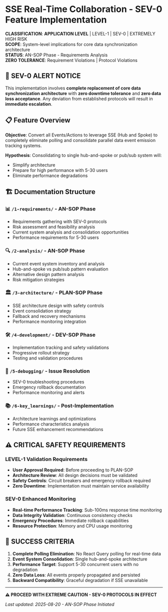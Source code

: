 # SSE Real-Time Collaboration - SEV-0 Feature Implementation

**CLASSIFICATION**: **APPLICATION LEVEL** | LEVEL-1 | SEV-0 | EXTREMELY HIGH RISK  
**SCOPE**: System-level implications for core data synchronization architecture  
**STATUS**: AN-SOP Phase - Requirements Analysis  
**ZERO TOLERANCE**: Requirement Violations | Protocol Violations  

## 🚨 SEV-0 ALERT NOTICE

This implementation involves **complete replacement of core data synchronization architecture** with **zero downtime tolerance** and **zero data loss acceptance**. Any deviation from established protocols will result in **immediate escalation**.

## 📋 Feature Overview

**Objective**: Convert all Events/Actions to leverage SSE (Hub and Spoke) to completely eliminate polling and consolidate parallel data event emission tracking systems.

**Hypothesis**: Consolidating to single hub-and-spoke or pub/sub system will:
- Simplify architecture 
- Prepare for high performance with 5-30 users
- Eliminate performance degradations

## 🏗️ Documentation Structure

### 📊 `/1-requirements/` - AN-SOP Phase
- Requirements gathering with SEV-0 protocols
- Risk assessment and feasibility analysis
- Current system analysis and consolidation opportunities
- Performance requirements for 5-30 users

### 🔍 `/2-analysis/` - AN-SOP Phase  
- Current event system inventory and analysis
- Hub-and-spoke vs pub/sub pattern evaluation
- Alternative design pattern analysis
- Risk mitigation strategies

### 🏛️ `/3-architecture/` - PLAN-SOP Phase
- SSE architecture design with safety controls
- Event consolidation strategy
- Fallback and recovery mechanisms
- Performance monitoring integration

### 🛠️ `/4-development/` - DEV-SOP Phase
- Implementation tracking and safety validations
- Progressive rollout strategy
- Testing and validation procedures

### 🔧 `/5-debugging/` - Issue Resolution
- SEV-0 troubleshooting procedures
- Emergency rollback documentation
- Performance monitoring and alerts

### 📚 `/6-key_learnings/` - Post-Implementation
- Architecture learnings and optimizations
- Performance characteristics analysis
- Future SSE enhancement recommendations

## ⚠️ CRITICAL SAFETY REQUIREMENTS

### LEVEL-1 Validation Requirements
- **User Approval Required**: Before proceeding to PLAN-SOP
- **Architecture Review**: All design decisions must be validated
- **Safety Controls**: Circuit breakers and emergency rollback required
- **Zero Downtime**: Implementation must maintain service availability

### SEV-0 Enhanced Monitoring
- **Real-time Performance Tracking**: Sub-100ms response time monitoring
- **Data Integrity Validation**: Continuous consistency checks
- **Emergency Procedures**: Immediate rollback capabilities
- **Resource Protection**: Memory and CPU usage monitoring

## 🎯 SUCCESS CRITERIA

1. **Complete Polling Elimination**: No React Query polling for real-time data
2. **Event System Consolidation**: Single hub-and-spoke architecture
3. **Performance Target**: Support 5-30 concurrent users with no degradation
4. **Zero Data Loss**: All events properly propagated and persisted
5. **Backward Compatibility**: Graceful degradation if SSE unavailable

---

**⚠️ PROCEED WITH EXTREME CAUTION - SEV-0 PROTOCOLS IN EFFECT**

*Last updated: 2025-08-20 - AN-SOP Phase Initiated*